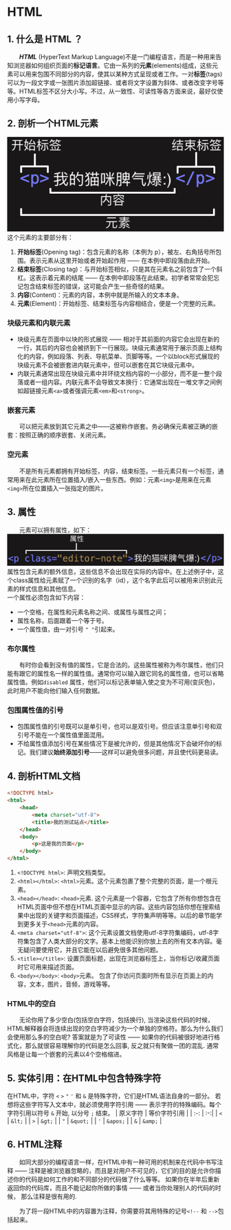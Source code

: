 # HTML

## 1. 什么是 HTML ？
&emsp;&emsp;***HTML*** (HyperText Markup Language)不是一门编程语言，而是一种用来告知浏览器如何组织页面的**标记语言**。它由一系列的**元素**(elements)组成，这些元素可以用来包围不同部分的内容，使其以某种方式呈现或者工作。一对**标签**(tags)可以为一段文字或一张图片添加超链接、或者将文字设置为斜体、或者改变字号等等。HTML标签不区分大小写。不过，从一致性、可读性等各方面来说，最好仅使用小写字母。

## 2. 剖析一个HTML元素
![元素的示意图](images/element.png "元素")  
这个元素的主要部分有：
1. **开始标签**(Opening tag)：包含元素的名称（本例为 p），被左、右角括号所包围。表示元素从这里开始或者开始起作用 —— 在本例中即段落由此开始。
2. **结束标签**(Closing tag)：与开始标签相似，只是其在元素名之前包含了一个斜杠。这表示着元素的结尾 —— 在本例中即段落在此结束。初学者常常会犯忘记包含结束标签的错误，这可能会产生一些奇怪的结果。
3. **内容**(Content)：元素的内容，本例中就是所输入的文本本身。
4. **元素**(Element)：开始标签、结束标签与内容相结合，便是一个完整的元素。
### 块级元素和内联元素
+ 块级元素在页面中以块的形式展现 —— 相对于其前面的内容它会出现在新的一行，其后的内容也会被挤到下一行展现。块级元素通常用于展示页面上结构化的内容，例如段落、列表、导航菜单、页脚等等。一个以block形式展现的块级元素不会被嵌套进内联元素中，但可以嵌套在其它块级元素中。
+ 内联元素通常出现在块级元素中并环绕文档内容的一小部分，而不是一整个段落或者一组内容。内联元素不会导致文本换行：它通常出现在一堆文字之间例如超链接元素`<a>`或者强调元素`<em>`和`<strong>`。
### 嵌套元素
&emsp;&emsp;可以把元素放到其它元素之中——这被称作嵌套。务必确保元素被正确的嵌套：按照正确的顺序嵌套、关闭元素。
### 空元素
&emsp;&emsp;不是所有元素都拥有开始标签，内容，结束标签。一些元素只有一个标签，通常用来在此元素所在位置插入/嵌入一些东西。例如：元素`<img>`是用来在元素`<img>`所在位置插入一张指定的图片。

## 3. 属性
&emsp;&emsp;元素可以拥有属性，如下：
![元素的属性示意图](images/attribute.png "元素的属性")
属性包含元素的额外信息，这些信息不会出现在实际的内容中。在上述例子中，这个class属性给元素赋了一个识别的名字（id），这个名字此后可以被用来识别此元素的样式信息和其他信息。  
一个属性必须包含如下内容：  
* 一个空格，在属性和元素名称之间、或属性与属性之间；
* 属性名称，后面跟着一个等于号。
* 一个属性值，由一对引号 `" "`引起来。
### 布尔属性
&emsp;&emsp;有时你会看到没有值的属性，它是合法的。这些属性被称为布尔属性，他们只能有跟它的属性名一样的属性值。通常你可以输入跟它同名的属性值，也可以省略属性值。例如`disabled` 属性，他们可以标记表单输入使之变为不可用(变灰色)，此时用户不能向他们输入任何数据。
### 包围属性值的引号
* 包围属性值的引号既可以是单引号，也可以是双引号。但应该注意单引号和双引号不能在一个属性值里面混用。
* 不给属性值添加引号在某些情况下是被允许的，但是其他情况下会破坏你的标记。我们建议**始终添加引号**——这样可以避免很多问题，并且使代码更易读。

## 4. 剖析HTML文档
```html
<!DOCTYPE html>
<html>
    <head>
        <meta charset="utf-8">
        <title>我的测试站点</title>
    </head>
    <body>
        <p>这是我的页面</p>
    </body>
</html>
```
1. `<!DOCTYPE html>`: 声明文档类型。
2. `<html></html>`: `<html>`元素。这个元素包裹了整个完整的页面，是一个根元素。
3. `<head></head>`: `<head>`元素. 这个元素是一个容器，它包含了所有你想包含在HTML页面中但不想在HTML页面中显示的内容。这些内容包括你想在搜索结果中出现的关键字和页面描述，CSS样式，字符集声明等等。以后的章节能学到更多关于`<head>`元素的内容。
4. `<meta charset="utf-8">`: 这个元素设置文档使用utf-8字符集编码，utf-8字符集包含了人类大部分的文字。基本上他能识别你放上去的所有文本内容。毫无疑问要使用它，并且它能在以后避免很多其他问题。
5. `<title></title>`: 设置页面标题，出现在浏览器标签上，当你标记/收藏页面时它可用来描述页面。
6. `<body></body>`: `<body>`元素。 包含了你访问页面时所有显示在页面上的内容，文本，图片，音频，游戏等等。
### HTML中的空白
&emsp;&emsp;无论你用了多少空白(包括空白字符，包括换行), 当渲染这些代码的时候，HTML解释器会将连续出现的空白字符减少为一个单独的空格符。那么为什么我们会使用那么多的空白呢? 答案就是为了可读性 —— 如果你的代码被很好地进行格式化，那么就很容易理解你的代码是怎么回事, 反之就只有聚做一团的混乱. 通常风格是让每一个嵌套的元素以4个空格缩进。 

## 5. 实体引用：在HTML中包含特殊字符
在HTML中，字符 `<` `>` `"` `'` 和 `&` 是特殊字符，它们是HTML语法自身的一部分。 若想将这些字符写入文本中，就必须使用字符引用 —— 表示字符的特殊编码。每个字符引用以符号 `&` 开始, 以分号 `;` 结束。
| 原义字符 | 等价字符引用 |
| :-: | :-:|
| `<` | `&lt;` |
| `>` | `&gt;` |
| `"` | `&quot;` |
| `'` | `&apos;` |
| `&` | `&amp;` |

## 6. HTML注释
&emsp;&emsp;如同大部分的编程语言一样，在HTML中有一种可用的机制来在代码中书写注释 —— 注释是被浏览器忽略的，而且是对用户不可见的，它们的目的是允许你描述你的代码是如何工作的和不同部分的代码做了什么等等。 如果你在半年后重新返回你的代码库，而且不能记起你所做的事情 —— 或者当你处理别人的代码的时候， 那么注释是很有用的.

&emsp;&emsp;为了将一段HTML中的内容置为注释，你需要将其用特殊的记号`<!--` 和 `-->`包括起来。